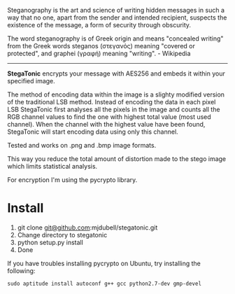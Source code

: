 Steganography is the art and science of writing hidden messages in such a way that no one, apart from the sender and intended recipient, suspects the existence of the message, a form of security through obscurity.

The word steganography is of Greek origin and means "concealed writing" from the Greek words steganos (στεγανός) meaning "covered or protected", and graphei (γραφή) meaning "writing". - Wikipedia

---

**StegaTonic** encrypts your message with AES256 and embeds it within your specified image.

The method of encoding data within the image is a slighty modified version of the traditional LSB method. Instead of encoding the data in each pixel LSB StegaTonic first analyses all the pixels in the image and counts all the RGB channel values to find the one with highest total value (most used channel). When the channel with the highest value have been found, StegaTonic will start encoding data using only this channel.

Tested and works on .png and .bmp image formats.

This way you reduce the total amount of distortion made to the stego image which limits statistical analysis.

For encryption I'm using the pycrypto library.

# Install
1. git clone git@github.com:mjdubell/stegatonic.git
2. Change directory to stegatonic
3. python setup.py install
4. Done

If you have troubles installing pycrypto on Ubuntu, try installing the following:

```sudo aptitude install autoconf g++ gcc python2.7-dev gmp-devel```